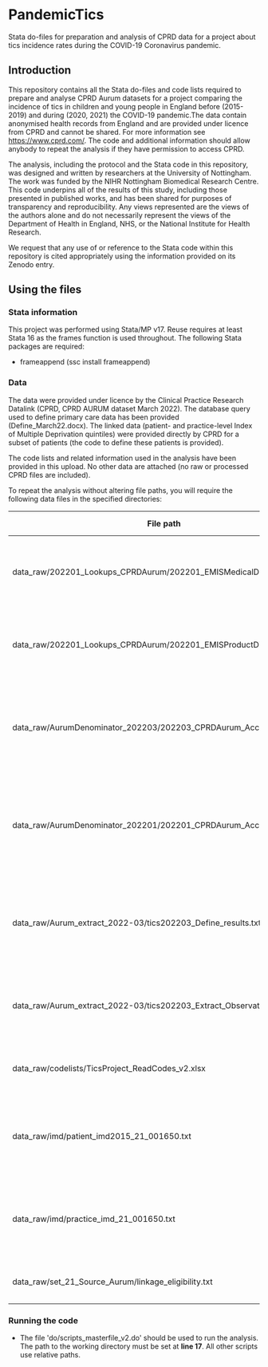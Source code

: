 # PandemicTics
Stata do-files for preparation and analysis of CPRD data for a project about tics incidence rates during the COVID-19 Coronavirus pandemic.

## Introduction
This repository contains all the Stata do-files and code lists required to prepare and analyse CPRD Aurum datasets for a project comparing the incidence of tics in children and young people in England before (2015-2019) and during (2020, 2021) the COVID-19 pandemic.The data contain anonymised health records from England and are provided under licence from CPRD and cannot be shared. For more information see https://www.cprd.com/. The code and additional information should allow anybody to repeat the analysis if they have permission to access CPRD.

The analysis, including the protocol and the Stata code in this repository, was designed and written by researchers at the University of Nottingham. The work was funded by the NIHR Nottingham Biomedical Research Centre. This code underpins all of the results of this study, including those presented in published works, and has been shared for purposes of transparency and reproducibility. Any views represented are the views of the authors alone and do not necessarily represent the views of the Department of Health in England, NHS, or the National Institute for Health Research.

We request that any use of or reference to the Stata code within this repository is cited appropriately using the information provided on its Zenodo entry.

## Using the files
### Stata information
This project was performed using Stata/MP v17. Reuse requires at least Stata 16 as the frames function is used throughout. The following Stata packages are required:
- frameappend (ssc install frameappend)

### Data
The data were provided under licence by the Clinical Practice Research Datalink (CPRD, CPRD AURUM dataset March 2022). The database query used to define primary care data has been provided (Define_March22.docx). The linked data (patient- and practice-level Index of Multiple Deprivation quintiles) were provided directly by CPRD for a subset of patients (the code to define these patients is provided).

The code lists and related information used in the analysis have been provided in this upload. No other data are attached (no raw or processed CPRD files are included). 

To repeat the analysis without altering file paths, you will require the following data files in the specified directories:

File path | File description
--------- | ----------------
data_raw/202201_Lookups_CPRDAurum/202201_EMISMedicalDictionary.txt | Jan 2022 CPRD Aurum Medical Dictionary as provided by CPRD
data_raw/202201_Lookups_CPRDAurum/202201_EMISProductDictionary.txt | Jan 2022 CPRD Aurum Product Dictionary as provided by CPRD
data_raw/AurumDenominator_202203/202203_CPRDAurum_AcceptablePats.txt | Mar 2022 CPRD Aurum 'Acceptable patients' denominator file as provided by CPRD
data_raw/AurumDenominator_202201/202201_CPRDAurum_AcceptablePats.txt | Jan 2022 CPRD Aurum 'Acceptable patients' denominator file (used to define linkage eligibility)
data_raw/Aurum_extract_2022-03/tics202203_Define_results.txt | List of patients meeting eligibility criteria after querying CPRD Define (Mar 2022)
data_raw/Aurum_extract_2022-03/tics202203_Extract_Observation_001.txt | Observation file for eligible patients as extracted from CPRD (Mar 2022)
data_raw/codelists/TicsProject_ReadCodes_v2.xlsx | Code list lookup file, provided in this repository
data_raw/imd/patient_imd2015_21_001650.txt | Linked data set, patient-level IMD, provided by CPRD, based on Jan 2022 linkage
data_raw/imd/practice_imd_21_001650.txt | Linked data set, practice level IMD, provided by CPRD, based on Jan 2022 linkage
data_raw/set_21_Source_Aurum/linkage_eligibility.txt | Linkage set 21 source file provided by CPRD

### Running the code
- The file 'do/scripts_masterfile_v2.do' should be used to run the analysis. The path to the working directory must be set at **line 17**. All other scripts use relative paths.
